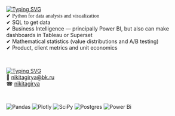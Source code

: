 [![Typing SVG](https://readme-typing-svg.herokuapp.com?font=Fira+Code&pause=1000&color=000000&multiline=true&width=435&height=35&lines=%F0%9F%94%A8+Technologies+%26+Tools)](https://git.io/typing-svg) <br/>
✔ <font face = "Fira Code"> Python for data analysis and visualization </font> <br/> 
✔ SQL to get data <br/>
✔ Business Intelligence — principally Power BI, but also can make dashboards in Tableau or Superset <br/>
✔ Mathematical statistics (value distributions and A/B testing) <br/>
✔ Product, client metrics and unit economics <br/>

<br/>

[![Typing SVG](https://readme-typing-svg.herokuapp.com?font=Fira+Code&pause=1000&color=000000&multiline=true&width=435&height=35&lines=%F0%9F%94%8D+Contacts)](https://git.io/typing-svg) <br/>
📧 nikitagirya@bk.ru <br/>
☎ [nikitagirya](https://t.me/nikitagirya)

<br/>

![Pandas](https://img.shields.io/badge/pandas-%23150458.svg?style=for-the-badge&logo=pandas&logoColor=white) 
![Plotly](https://img.shields.io/badge/Plotly-%233F4F75.svg?style=for-the-badge&logo=plotly&logoColor=white)
![SciPy](https://img.shields.io/badge/SciPy-%230C55A5.svg?style=for-the-badge&logo=scipy&logoColor=%white)
![Postgres](https://img.shields.io/badge/postgres-%23316192.svg?style=for-the-badge&logo=postgresql&logoColor=white)
![Power Bi](https://img.shields.io/badge/power_bi-F2C811?style=for-the-badge&logo=powerbi&logoColor=black)

